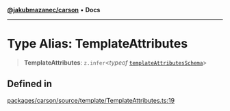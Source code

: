 [**@jakubmazanec/carson**](../README.md) • **Docs**

---

# Type Alias: TemplateAttributes

> **TemplateAttributes**: `z.infer`\<_typeof_
> [`templateAttributesSchema`](../variables/templateAttributesSchema.md)\>

## Defined in

[packages/carson/source/template/TemplateAttributes.ts:19](https://github.com/jakubmazanec/tools/blob/05074a1dedd887672f015df129961cd35c75acfe/packages/carson/source/template/TemplateAttributes.ts#L19)
